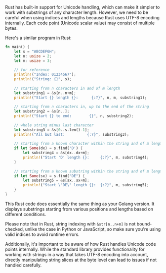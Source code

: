Rust has built-in support for Unicode handling, which can make it simpler to work with substrings of any character length. However, we need to be careful when using indices and lengths because Rust uses UTF-8 encoding internally. Each code point (Unicode scalar value) may consist of multiple bytes.

Here's a similar program in Rust:

```rust
fn main() {
    let s = "ABCDEFGH";
    let n: usize = 2;
    let m: usize = 3;
    
    // for reference
    println!("Index: 01234567");
    println!("String: {}", s);
    
    // starting from n characters in and of m length
    let substring1 = &s[n..n+m];
    println!("Start {} length {}:      {:?}", n, m, substring1);
    
    // starting from n characters in, up to the end of the string
    let substring2 = &s[n..];
    println!("Start {} to end:        {}", n, substring2);
    
    // whole string minus last character
    let substring3 = &s[0..s.len()-1];
    println!("All but last:          {:?}", substring3);
    
    // starting from a known character within the string and of m length
    if let Some(dx) = s.find('D') {
        let substring4 = &s[dx..dx+m];
        println!("Start 'D' length {}:     {:?}", m, substring4);
    }
    
    // starting from a known substring within the string and of m length
    if let Some(sx) = s.find("DE") {
        let substring5 = &s[sx..sx+m];
        println!("Start \"DE\" length {}:  {:?}", m, substring5);
    }
}
```

This Rust code does essentially the same thing as your Golang version. It displays substrings starting from various positions and lengths based on different conditions.

Please note that in Rust, string indexing with `&str[n..n+m]` is not bound-checked, unlike the case in Python or JavaScript, so make sure you're using valid indices to avoid runtime errors.

Additionally, it's important to be aware of how Rust handles Unicode code points internally. While the standard library provides functionality for working with strings in a way that takes UTF-8 encoding into account, directly manipulating string slices at the byte level can lead to issues if not handled carefully.
